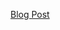 [Blog Post](http://www.christopherbiscardi.com/2014/01/27/android-robospice-with-googlehttpclient/)
